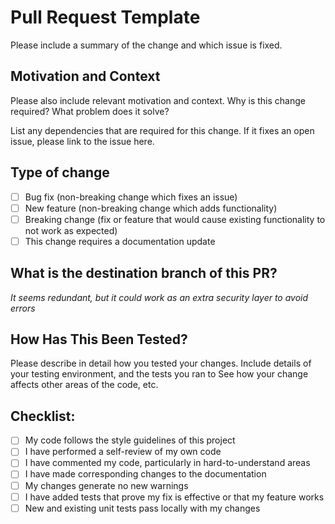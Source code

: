 # Pull Request Template #

Please include a summary of the change and which issue is fixed.

## Motivation and Context ##

Please also include relevant motivation and context. Why is this change required? What problem does it solve? 

List any dependencies that are required for this change. If it fixes an open issue, please link to the issue here.

## Type of change ##

- [ ] Bug fix (non-breaking change which fixes an issue)
- [ ] New feature (non-breaking change which adds functionality)
- [ ] Breaking change (fix or feature that would cause existing functionality to not work as expected)
- [ ] This change requires a documentation update

## What is the destination branch of this PR? ##

*It seems redundant, but it could work as an extra security layer to avoid errors*

## How Has This Been Tested? ##

Please describe in detail how you tested your changes.
Include details of your testing environment, and the tests you ran to
See how your change affects other areas of the code, etc.

## Checklist: ##

- [ ] My code follows the style guidelines of this project
- [ ] I have performed a self-review of my own code
- [ ] I have commented my code, particularly in hard-to-understand areas
- [ ] I have made corresponding changes to the documentation
- [ ] My changes generate no new warnings
- [ ] I have added tests that prove my fix is effective or that my feature works
- [ ] New and existing unit tests pass locally with my changes
